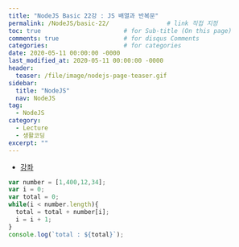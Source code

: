 ```yaml
---
title: "NodeJS Basic 22강 : JS 배열과 반복문"
permalink: /NodeJS/basic-22/                # link 직접 지정
toc: true                       # for Sub-title (On this page)
comments: true                  # for disqus Comments
categories:                     # for categories
date: 2020-05-11 00:00:00 -0000
last_modified_at: 2020-05-11 00:00:00 -0000
header:
  teaser: /file/image/nodejs-page-teaser.gif
sidebar:
  title: "NodeJS"
  nav: NodeJS
tag:
  - NodeJS
category:
  - Lecture
  - 생활코딩
excerpt: ""
---
```


* [강좌](https://opentutorials.org/course/3332/21121)

```js
var number = [1,400,12,34];
var i = 0;
var total = 0;
while(i < number.length){
  total = total + number[i];
  i = i + 1;
}
console.log(`total : ${total}`);
```